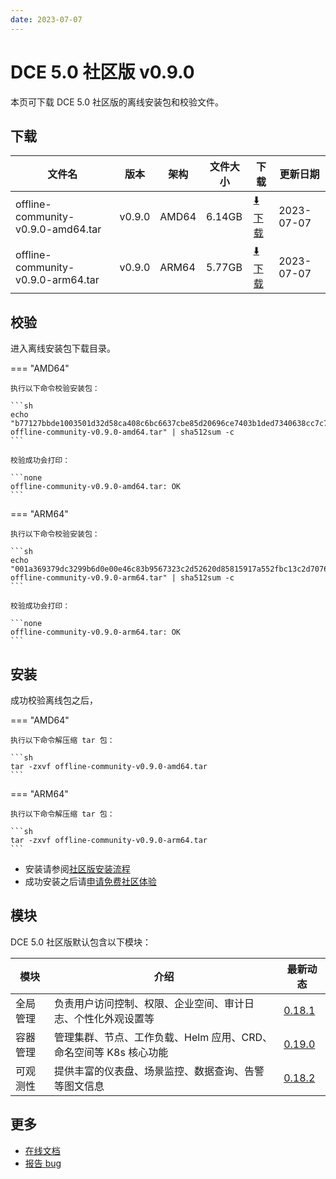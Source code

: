 ```yaml
---
date: 2023-07-07
---
```


# DCE 5.0 社区版 v0.9.0

本页可下载 DCE 5.0 社区版的离线安装包和校验文件。

## 下载

| 文件名                      | 版本    | 架构 | 文件大小 | 下载                                           | 更新日期   |
| ----------------------------- | ------- | -------- | ---------------------------------------------- | ---------- | ----------------------------- |
| offline-community-v0.9.0-amd64.tar | v0.9.0 | AMD64 | 6.14GB | [:arrow_down: 下载](https://qiniu-download-public.daocloud.io/DaoCloud_Enterprise/dce5/offline-community-v0.9.0-amd64.tar) | 2023-07-07 |
| offline-community-v0.9.0-arm64.tar | v0.9.0 | ARM64 | 5.77GB | [:arrow_down: 下载](https://qiniu-download-public.daocloud.io/DaoCloud_Enterprise/dce5/offline-community-v0.9.0-arm64.tar) | 2023-07-07 |

## 校验

进入离线安装包下载目录。

=== "AMD64"

    执行以下命令校验安装包：

    ```sh
    echo "b77127bbde1003501d32d58ca408c6bc6637cbe85d20696ce7403b1ded7340638cc7c7a447fe52b055ff7068e3d85399f6a68a7b9d47cd0e7bbfc4c77be4dab2  offline-community-v0.9.0-amd64.tar" | sha512sum -c
    ```

    校验成功会打印：

    ```none
    offline-community-v0.9.0-amd64.tar: OK
    ```

=== "ARM64"

    执行以下命令校验安装包：

    ```sh
    echo "001a369379dc3299b6d0e00e46c83b9567323c2d52620d85815917a552fbc13c2d7076a2ad71eaff7dfbfe7ed82f68e5d30c0e53f47fa5055ef07588b4355bc3  offline-community-v0.9.0-arm64.tar" | sha512sum -c
    ```

    校验成功会打印：

    ```none
    offline-community-v0.9.0-arm64.tar: OK
    ```

## 安装

成功校验离线包之后，

=== "AMD64"

    执行以下命令解压缩 tar 包：

    ```sh
    tar -zxvf offline-community-v0.9.0-amd64.tar
    ```

=== "ARM64"

    执行以下命令解压缩 tar 包：

    ```sh
    tar -zxvf offline-community-v0.9.0-arm64.tar
    ```

- 安装请参阅[社区版安装流程](../../install/community/k8s/online.md#_2)
- 成功安装之后请[申请免费社区体验](../../dce/license0.md)

## 模块

DCE 5.0 社区版默认包含以下模块：

| 模块     | 介绍                                                              | 最新动态                                                   |
| -------- | ----------------------------------------------------------------- | ---------------------------------------------------------- |
| 全局管理 | 负责用户访问控制、权限、企业空间、审计日志、个性化外观设置等      | [0.18.1](../../ghippo/intro/release-notes.md#0181) |
| 容器管理 | 管理集群、节点、工作负载、Helm 应用、CRD、命名空间等 K8s 核心功能 | [0.19.0](../../kpanda/intro/release-notes.md#0190) |
| 可观测性 | 提供丰富的仪表盘、场景监控、数据查询、告警等图文信息              | [0.18.2](../../insight/intro/releasenote.md#0182)  |

## 更多

- [在线文档](../../dce/what.md)
- [报告 bug](https://github.com/DaoCloud/DaoCloud-docs/issues)
